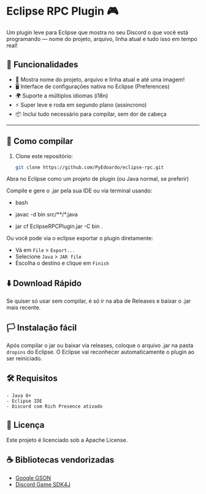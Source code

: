 # Eclipse RPC Plugin 🎮

Um plugin leve para Eclipse que mostra no seu Discord o que você está programando — nome do projeto, arquivo, linha atual e tudo isso em tempo real!

## 🧩 Funcionalidades

- 📁 Mostra nome do projeto, arquivo e linha atual e até uma imagem!
- 🖥️ Interface de configurações nativa no Eclipse (Preferences)
- 🌍 Suporte a múltiplos idiomas (i18n)
- ⚡ Super leve e roda em segundo plano (assíncrono)
- 📦 Inclui tudo necessário para compilar, sem dor de cabeça

---

## 🚀 Como compilar

1. Clone este repositório:
   ```bash
   git clone https://github.com/PyEdoardo/eclipse-rpc.git
Abra no Eclipse como um projeto de plugin (ou Java normal, se preferir)

Compile e gere o .jar pela sua IDE ou via terminal usando:

- bash

- javac -d bin src/**/*.java
- jar cf EclipseRPCPlugin.jar -C bin .

Ou você pode via o eclipse exportar o plugin diretamente:
   - Vá em `File` > `Export...`
   - Selecione `Java` > `JAR file`
   - Escolha o destino e clique em `Finish`

## ⬇️ Download Rápido
Se quiser só usar sem compilar, é só ir na aba de Releases e baixar o .jar mais recente.

## 🏳️ Instalação fácil
Após compilar o jar ou baixar via releases, coloque o arquivo .jar na pasta `dropins` do Eclipse. O Eclipse vai reconhecer automaticamente o plugin ao ser reiniciado.

## 🛠️ Requisitos
	- Java 8+
	- Eclipse IDE
	- Discord com Rich Presence ativado

## 📃 Licença
Este projeto é licenciado sob a Apache License.

## ☕ Bibliotecas vendorizadas
- [Google GSON](https://github.com/google/gson)
- [Discord Game SDK4J](https://github.com/JnCrMx/discord-game-sdk4j)